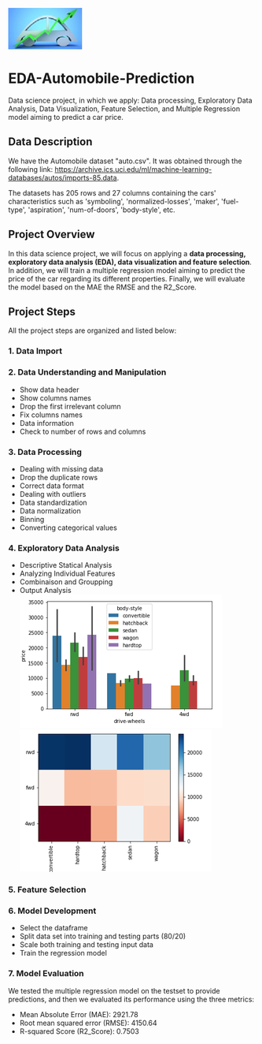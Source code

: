![Image](car1.jpg)
# EDA-Automobile-Prediction
Data science project, in which we apply: Data processing, Exploratory Data Analysis, Data Visualization, Feature Selection, and Multiple Regression model aiming to predict a car price.
## Data Description
We have the Automobile dataset "auto.csv". It was obtained through the following link: https://archive.ics.uci.edu/ml/machine-learning-databases/autos/imports-85.data.

The datasets has 205 rows and 27 columns containing the cars' characteristics such as 'symboling', 'normalized-losses', 'maker', 'fuel-type', 'aspiration',
'num-of-doors', 'body-style', etc.
## Project Overview
In this data science project, we will focus on applying a **data processing, exploratory data analysis (EDA), data visualization and feature selection**. In addition, we will train a multiple regression model aiming to predict the price of the car regarding its different properties. Finally, we will evaluate the model based on the MAE
the RMSE and the R2_Score.
## Project Steps
All the project steps are organized and listed below:

### 1. Data Import
### 2. Data Understanding and Manipulation
* Show data header
* Show columns names
* Drop the first irrelevant column
* Fix columns names
* Data information
* Check to number of rows and columns
### 3. Data Processing
* Dealing with missing data
* Drop the duplicate rows
* Correct data format
* Dealing with outliers
* Data standardization
* Data normalization
* Binning
* Converting categorical values
### 4. Exploratory Data Analysis
* Descriptive Statical Analysis 
* Analyzing Individual Features 
* Combinaison and Groupping 
* Output Analysis \
![Image](c1.png)  ![Image](c2.png)
### 5. Feature Selection
### 6. Model Development
* Select the dataframe
* Split data set into training and testing parts (80/20)
* Scale both training and testing input data
* Train the regression model
### 7. Model Evaluation
We tested the multiple regression model on the testset to provide predictions, and then we evaluated its performance using the three metrics:
* Mean Absolute Error (MAE): 2921.78
* Root mean squared error (RMSE): 4150.64
* R-squared Score (R2_Score): 0.7503

